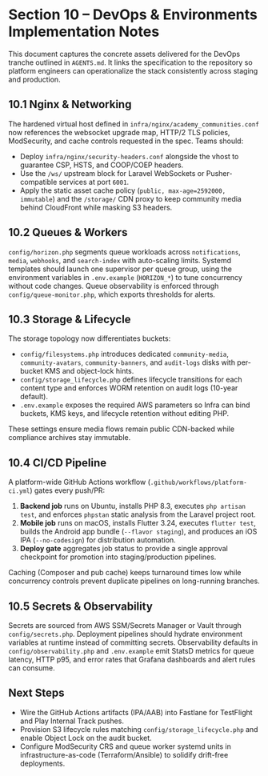 # Section 10 – DevOps & Environments Implementation Notes

This document captures the concrete assets delivered for the DevOps tranche outlined in `AGENTS.md`. It links the specification to the repository so platform engineers can operationalize the stack consistently across staging and production.

## 10.1 Nginx & Networking

The hardened virtual host defined in `infra/nginx/academy_communities.conf` now references the websocket upgrade map, HTTP/2 TLS policies, ModSecurity, and cache controls requested in the spec. Teams should:

- Deploy `infra/nginx/security-headers.conf` alongside the vhost to guarantee CSP, HSTS, and COOP/COEP headers.
- Use the `/ws/` upstream block for Laravel WebSockets or Pusher-compatible services at port `6001`.
- Apply the static asset cache policy (`public, max-age=2592000, immutable`) and the `/storage/` CDN proxy to keep community media behind CloudFront while masking S3 headers.

## 10.2 Queues & Workers

`config/horizon.php` segments queue workloads across `notifications`, `media`, `webhooks`, and `search-index` with auto-scaling limits. Systemd templates should launch one supervisor per queue group, using the environment variables in `.env.example` (`HORIZON_*`) to tune concurrency without code changes. Queue observability is enforced through `config/queue-monitor.php`, which exports thresholds for alerts.

## 10.3 Storage & Lifecycle

The storage topology now differentiates buckets:

- `config/filesystems.php` introduces dedicated `community-media`, `community-avatars`, `community-banners`, and `audit-logs` disks with per-bucket KMS and object-lock hints.
- `config/storage_lifecycle.php` defines lifecycle transitions for each content type and enforces WORM retention on audit logs (10-year default).
- `.env.example` exposes the required AWS parameters so Infra can bind buckets, KMS keys, and lifecycle retention without editing PHP.

These settings ensure media flows remain public CDN-backed while compliance archives stay immutable.

## 10.4 CI/CD Pipeline

A platform-wide GitHub Actions workflow (`.github/workflows/platform-ci.yml`) gates every push/PR:

1. **Backend job** runs on Ubuntu, installs PHP 8.3, executes `php artisan test`, and enforces `phpstan` static analysis from the Laravel project root.
2. **Mobile job** runs on macOS, installs Flutter 3.24, executes `flutter test`, builds the Android app bundle (`--flavor staging`), and produces an iOS IPA (`--no-codesign`) for distribution automation.
3. **Deploy gate** aggregates job status to provide a single approval checkpoint for promotion into staging/production pipelines.

Caching (Composer and pub cache) keeps turnaround times low while concurrency controls prevent duplicate pipelines on long-running branches.

## 10.5 Secrets & Observability

Secrets are sourced from AWS SSM/Secrets Manager or Vault through `config/secrets.php`. Deployment pipelines should hydrate environment variables at runtime instead of committing secrets. Observability defaults in `config/observability.php` and `.env.example` emit StatsD metrics for queue latency, HTTP p95, and error rates that Grafana dashboards and alert rules can consume.

## Next Steps

- Wire the GitHub Actions artifacts (IPA/AAB) into Fastlane for TestFlight and Play Internal Track pushes.
- Provision S3 lifecycle rules matching `config/storage_lifecycle.php` and enable Object Lock on the audit bucket.
- Configure ModSecurity CRS and queue worker systemd units in infrastructure-as-code (Terraform/Ansible) to solidify drift-free deployments.
